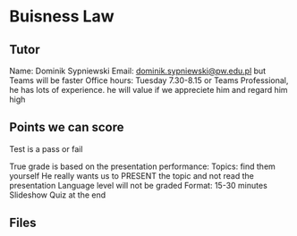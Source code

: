 # Buisness Law
## Tutor
Name: Dominik Sypniewski
Email: dominik.sypniewski@pw.edu.pl but Teams will be faster
Office hours: Tuesday 7.30-8.15 or Teams
Professional, he has lots of experience.  he will value if we appreciete him and regard him high

## Points we can score
Test is a pass or fail

True grade is based on the presentation performance:
Topics: find them yourself
He really wants us to PRESENT the topic and not read the presentation
Language level will not be graded
Format:
15-30 minutes
Slideshow
Quiz at the end

## Files

